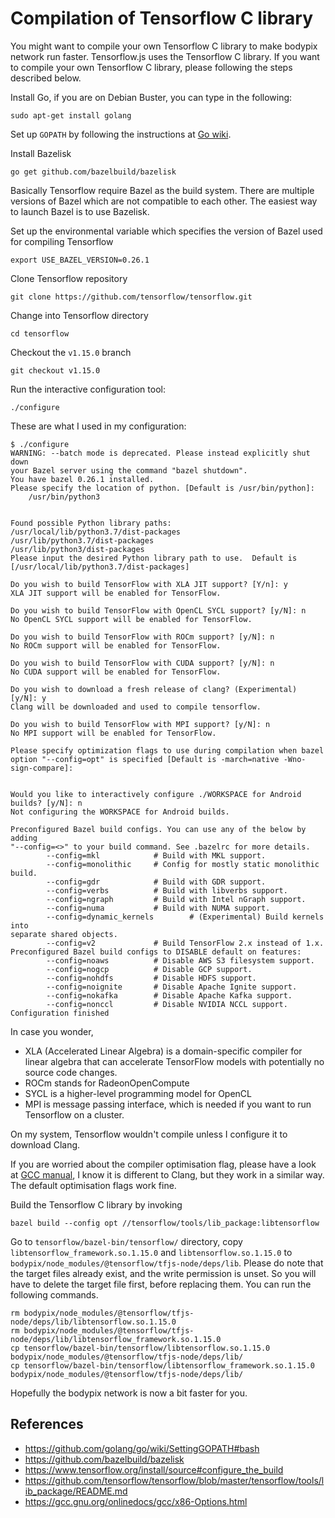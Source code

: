 # Compilation of Tensorflow C library
You might want to compile your own Tensorflow C library to make bodypix network
run faster. Tensorflow.js uses the Tensorflow C library. If you want to compile
your own Tensorflow C library, please following the steps described below. 

Install Go, if you are on Debian Buster, you can type in the following:

    sudo apt-get install golang


Set up ``GOPATH`` by following the instructions at 
[Go wiki](https://github.com/golang/go/wiki/SettingGOPATH#bash).

Install Bazelisk

    go get github.com/bazelbuild/bazelisk

Basically Tensorflow require Bazel as the build system. There are multiple
versions of Bazel which are not compatible to each other. The easiest way to 
launch Bazel is to use Bazelisk. 

Set up the environmental variable which specifies the version of Bazel used for
compiling Tensorflow

    export USE_BAZEL_VERSION=0.26.1


Clone Tensorflow repository

    git clone https://github.com/tensorflow/tensorflow.git


Change into Tensorflow directory

    cd tensorflow


Checkout the ``v1.15.0`` branch

    git checkout v1.15.0

Run the interactive configuration tool:

    ./configure

These are what I used in my configuration:

    $ ./configure 
    WARNING: --batch mode is deprecated. Please instead explicitly shut down 
    your Bazel server using the command "bazel shutdown".
    You have bazel 0.26.1 installed.
    Please specify the location of python. [Default is /usr/bin/python]: 
        /usr/bin/python3


    Found possible Python library paths:
    /usr/local/lib/python3.7/dist-packages
    /usr/lib/python3.7/dist-packages
    /usr/lib/python3/dist-packages
    Please input the desired Python library path to use.  Default is 
    [/usr/local/lib/python3.7/dist-packages]

    Do you wish to build TensorFlow with XLA JIT support? [Y/n]: y
    XLA JIT support will be enabled for TensorFlow.

    Do you wish to build TensorFlow with OpenCL SYCL support? [y/N]: n
    No OpenCL SYCL support will be enabled for TensorFlow.

    Do you wish to build TensorFlow with ROCm support? [y/N]: n
    No ROCm support will be enabled for TensorFlow.

    Do you wish to build TensorFlow with CUDA support? [y/N]: n
    No CUDA support will be enabled for TensorFlow.

    Do you wish to download a fresh release of clang? (Experimental) [y/N]: y
    Clang will be downloaded and used to compile tensorflow.

    Do you wish to build TensorFlow with MPI support? [y/N]: n
    No MPI support will be enabled for TensorFlow.

    Please specify optimization flags to use during compilation when bazel 
    option "--config=opt" is specified [Default is -march=native -Wno-sign-compare]:


    Would you like to interactively configure ./WORKSPACE for Android builds? [y/N]: n
    Not configuring the WORKSPACE for Android builds.

    Preconfigured Bazel build configs. You can use any of the below by adding 
    "--config=<>" to your build command. See .bazelrc for more details.
            --config=mkl            # Build with MKL support.
            --config=monolithic     # Config for mostly static monolithic build.
            --config=gdr            # Build with GDR support.
            --config=verbs          # Build with libverbs support.
            --config=ngraph         # Build with Intel nGraph support.
            --config=numa           # Build with NUMA support.
            --config=dynamic_kernels        # (Experimental) Build kernels into 
    separate shared objects.
            --config=v2             # Build TensorFlow 2.x instead of 1.x.
    Preconfigured Bazel build configs to DISABLE default on features:
            --config=noaws          # Disable AWS S3 filesystem support.
            --config=nogcp          # Disable GCP support.
            --config=nohdfs         # Disable HDFS support.
            --config=noignite       # Disable Apache Ignite support.
            --config=nokafka        # Disable Apache Kafka support.
            --config=nonccl         # Disable NVIDIA NCCL support.
    Configuration finished

In case you wonder, 
- XLA (Accelerated Linear Algebra) is a domain-specific compiler for linear 
algebra that can accelerate TensorFlow models with potentially no source code 
changes.
- ROCm stands for RadeonOpenCompute
- SYCL is a higher-level programming model for OpenCL
- MPI is message passing interface, which is needed if you want to run 
Tensorflow on a cluster. 

On my system, Tensorflow wouldn't compile unless I configure it to download 
Clang. 

If you are worried about the compiler optimisation flag, please have a look at
[GCC manual](https://gcc.gnu.org/onlinedocs/gcc/x86-Options.html), 
I know it is different to Clang, but they work in a similar way. The default
optimisation flags work fine. 

Build the Tensorflow C library by invoking

    bazel build --config opt //tensorflow/tools/lib_package:libtensorflow

Go to ``tensorflow/bazel-bin/tensorflow/`` directory, copy 
``libtensorflow_framework.so.1.15.0`` and ``libtensorflow.so.1.15.0`` to 
``bodypix/node_modules/@tensorflow/tfjs-node/deps/lib``. Please do note that
the target files already exist, and the write permission is unset. So you will
have to delete the target file first, before replacing them. You can run the
following commands.

    rm bodypix/node_modules/@tensorflow/tfjs-node/deps/lib/libtensorflow.so.1.15.0
    rm bodypix/node_modules/@tensorflow/tfjs-node/deps/lib/libtensorflow_framework.so.1.15.0
    cp tensorflow/bazel-bin/tensorflow/libtensorflow.so.1.15.0 bodypix/node_modules/@tensorflow/tfjs-node/deps/lib/
    cp tensorflow/bazel-bin/tensorflow/libtensorflow_framework.so.1.15.0 bodypix/node_modules/@tensorflow/tfjs-node/deps/lib/

Hopefully the bodypix network is now a bit faster for you.

## References
- https://github.com/golang/go/wiki/SettingGOPATH#bash
- https://github.com/bazelbuild/bazelisk
- https://www.tensorflow.org/install/source#configure_the_build
- https://github.com/tensorflow/tensorflow/blob/master/tensorflow/tools/lib_package/README.md
- https://gcc.gnu.org/onlinedocs/gcc/x86-Options.html
